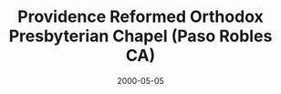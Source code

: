 ---
date: &id001 2000-05-05
end_date: null
location:
  address: null
  city: Paso Robles
  state: CA
minister:
- end: 2005-01-01
  name: Marcus Serven
  start: 2000-01-01
  type: Organizing Pastor
- end: 2009-06-07
  name: Timothy Walker
  start: 2006-01-01
  type: Organizing Pastor
ministers:
- Marcus Serven
- Timothy Walker
name: Providence Reformed Orthodox Presbyterian Chapel
names: null
origination_date: *id001
raw_data: "AR    Paso Robles\nProvidence Reformed Orthodox Presbyterian Chapel  (May\
  \ 5, 2000\u2013June 7, 2009)\nOrg. Pastors: Marcus Serven, 2000\u20132005\nTimothy\
  \ Walker, 2006\u20139"
received_from: null
states:
- CA
status:
  active: false
  end_date: 2009-06-07
  reason: null
  received_from: null
  withdrawal_to: null
title: Providence Reformed Orthodox Presbyterian Chapel (Paso Robles CA)
year_established:
- 2000

---